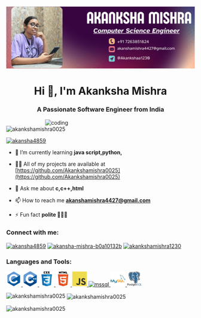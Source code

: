 ![logo](https://github.com/Akankshamishra0025/-Akankshamishra0025/blob/main/banner.png)
<h1 align="center">Hi 👋, I'm Akanksha Mishra</h1>
<h3 align="center">A Passionate Software Engineer from India</h3>

<img align="right" alt="coding" width="400" src="https://res.cloudinary.com/practicaldev/image/fetch/s--O0u1bNHs--/c_limit%2Cf_auto%2Cfl_progressive%2Cq_66%2Cw_880/https://miro.medium.com/max/1400/0*PXf5ge7QCN9Ga_CL.gif">

<p align="left"> <img src="https://komarev.com/ghpvc/?username=akankshamishra0025&label=Profile%20views&color=0e75b6&style=flat" alt="akankshamishra0025" /> </p>

<p align="left"> <a href="https://twitter.com/akansha4859" target="blank"><img src="https://img.shields.io/twitter/follow/akansha4859?logo=twitter&style=for-the-badge" alt="akansha4859" /></a> </p>

- 🌱 I’m currently learning **java script,python,**

- 👨‍💻 All of my projects are available at [https://github.com/Akankshamishra0025](https://github.com/Akankshamishra0025)

- 💬 Ask me about **c,c++,html**

- 📫 How to reach me **akanshamishra4427@gmail.com**

- ⚡ Fun fact **polite 🤝🤝🤝**

<h3 align="left">Connect with me:</h3>
<p align="left">
<a href="https://twitter.com/akansha4859" target="blank"><img align="center" src="https://raw.githubusercontent.com/rahuldkjain/github-profile-readme-generator/master/src/images/icons/Social/twitter.svg" alt="akansha4859" height="30" width="40" /></a>
<a href="https://linkedin.com/in/akansha-mishra-b0a10132b" target="blank"><img align="center" src="https://raw.githubusercontent.com/rahuldkjain/github-profile-readme-generator/master/src/images/icons/Social/linked-in-alt.svg" alt="akansha-mishra-b0a10132b" height="30" width="40" /></a>
<a href="https://kaggle.com/akankshamishra1230" target="blank"><img align="center" src="https://raw.githubusercontent.com/rahuldkjain/github-profile-readme-generator/master/src/images/icons/Social/kaggle.svg" alt="akankshamishra1230" height="30" width="40" /></a>
</p>

<h3 align="left">Languages and Tools:</h3>
<p align="left"> <a href="https://www.cprogramming.com/" target="_blank" rel="noreferrer"> <img src="https://raw.githubusercontent.com/devicons/devicon/master/icons/c/c-original.svg" alt="c" width="40" height="40"/> </a> <a href="https://www.w3schools.com/cpp/" target="_blank" rel="noreferrer"> <img src="https://raw.githubusercontent.com/devicons/devicon/master/icons/cplusplus/cplusplus-original.svg" alt="cplusplus" width="40" height="40"/> </a> <a href="https://www.w3schools.com/css/" target="_blank" rel="noreferrer"> <img src="https://raw.githubusercontent.com/devicons/devicon/master/icons/css3/css3-original-wordmark.svg" alt="css3" width="40" height="40"/> </a> <a href="https://www.w3.org/html/" target="_blank" rel="noreferrer"> <img src="https://raw.githubusercontent.com/devicons/devicon/master/icons/html5/html5-original-wordmark.svg" alt="html5" width="40" height="40"/> </a> <a href="https://developer.mozilla.org/en-US/docs/Web/JavaScript" target="_blank" rel="noreferrer"> <img src="https://raw.githubusercontent.com/devicons/devicon/master/icons/javascript/javascript-original.svg" alt="javascript" width="40" height="40"/> </a> <a href="https://www.microsoft.com/en-us/sql-server" target="_blank" rel="noreferrer"> <img src="https://www.svgrepo.com/show/303229/microsoft-sql-server-logo.svg" alt="mssql" width="40" height="40"/> </a> <a href="https://www.mysql.com/" target="_blank" rel="noreferrer"> <img src="https://raw.githubusercontent.com/devicons/devicon/master/icons/mysql/mysql-original-wordmark.svg" alt="mysql" width="40" height="40"/> </a> <a href="https://www.postgresql.org" target="_blank" rel="noreferrer"> <img src="https://raw.githubusercontent.com/devicons/devicon/master/icons/postgresql/postgresql-original-wordmark.svg" alt="postgresql" width="40" height="40"/> </a> </p>

<p><img align="left" src="https://github-readme-stats.vercel.app/api/top-langs?username=akankshamishra0025&show_icons=true&locale=en&layout=compact" alt="akankshamishra0025" /></p>

<p>&nbsp;<img align="center" src="https://github-readme-stats.vercel.app/api?username=akankshamishra0025&show_icons=true&locale=en" alt="akankshamishra0025" /></p>

<p><img align="center" src="https://github-readme-streak-stats.herokuapp.com/?user=akankshamishra0025&" alt="akankshamishra0025" /></p>
